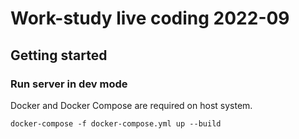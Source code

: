 # Work-study live coding 2022-09

## Getting started

### Run server in dev mode

Docker and Docker Compose are required on host system.

```
docker-compose -f docker-compose.yml up --build
```
